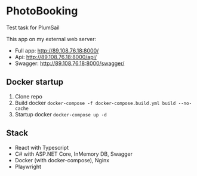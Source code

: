 ﻿# PhotoBooking

Test task for PlumSail 

This app on my external web server:
- Full app: http://89.108.76.18:8000/
- Api: http://89.108.76.18:8000/api/
- Swagger: http://89.108.76.18:8000/swagger/


## Docker startup

1. Clone repo
2. Build docker `docker-compose -f docker-compose.build.yml build --no-cache`
3. Startup docker `docker-compose up -d`

## Stack

- React with Typescript
- C# with ASP.NET Core, InMemory DB, Swagger
- Docker (with docker-compose), Nginx
- Playwright
